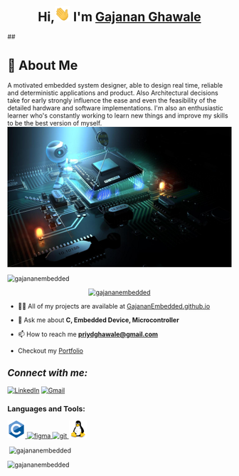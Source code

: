 <h1 align="center"> Hi,<img style="width: 35px;" src="https://raw.githubusercontent.com/ABSphreak/ABSphreak/master/gifs/Hi.gif" alt=""> I'm <a href="https://www.linkedin.com/in/gajanan-ghawale-927921239/"target="_blank"> Gajanan Ghawale </a></h1>
##<h1> 🚀 About Me
</h1>
A motivated embedded system designer, able to design real time, reliable and deterministic applications and product. Also Architectural decisions take for early strongly influence the ease and even the feasibility of the detailed hardware and software implementations. I'm also an enthusiastic learner who's constantly working to learn new things and improve my skills to be the best version of myself.

<img src="https://github.com/GajananEmbedded/GajananEmbedded/blob/main/bg.jpg"/>

<p align="left"> <img src="https://komarev.com/ghpvc/?username=gajananembedded&label=Profile%20views&color=0e75b6&style=flat" alt="gajananembedded" /> </p>

<p align="center" gap="10px"> <a href="https://github.com/ryo-ma/github-profile-trophy"><img src="https://github-profile-trophy.vercel.app/?username=gajananembedded" alt="gajananembedded" /></a> </p>

- 👨‍💻 All of my projects are available at [GajananEmbedded.github.io](GajananEmbedded.github.io)

- 💬 Ask me about **C, Embedded Device, Microcontroller**

- 📫 How to reach me **priydghawale@gmail.com**

- Checkout my [Portfolio](https://gajananembedded.github.io/)


<h2 align="left"><i>Connect with me:</i></h2>
<div align="left">
  <a href="https://www.linkedin.com/in/gajanan-ghawale-927921239/"><img alt="LinkedIn" src="https://img.shields.io/badge/linkedin-%230077B5.svg?style=for-the-badge&logo=linkedin&logoColor=white"/></a>
  <a href="mailto:priydghawale@gmail.com"><img alt="Gmail" src="https://img.shields.io/badge/Gmail-D14836?style=for-the-badge&logo=gmail&logoColor=white"/></a>
</div>

<h3 align="left">Languages and Tools:</h3>
<p align="left"> <a href="https://www.cprogramming.com/" target="_blank" rel="noreferrer"> <img src="https://raw.githubusercontent.com/devicons/devicon/master/icons/c/c-original.svg" alt="c" width="40" height="40"/> </a> <a href="https://www.figma.com/" target="_blank" rel="noreferrer"> <img src="https://www.vectorlogo.zone/logos/figma/figma-icon.svg" alt="figma" width="40" height="40"/> </a> <a href="https://git-scm.com/" target="_blank" rel="noreferrer"> <img src="https://www.vectorlogo.zone/logos/git-scm/git-scm-icon.svg" alt="git" width="40" height="40"/> </a> <a href="https://www.linux.org/" target="_blank" rel="noreferrer"> <img src="https://raw.githubusercontent.com/devicons/devicon/master/icons/linux/linux-original.svg" alt="linux" width="40" height="40"/> </a> </p>


<p>&nbsp;<img align="center" src="https://github-readme-stats.vercel.app/api?username=gajananembedded&show_icons=true&locale=en" alt="gajananembedded" /></p>

<p><img align="center" src="https://github-readme-streak-stats.herokuapp.com/?user=gajananembedded&" alt="gajananembedded" /></p>
